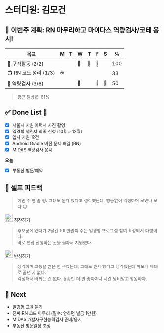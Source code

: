 # 스터디원: 김모건

## 🚀 이번주 계획: RN 마무리하고 마이다스 역량검사/코테 응시!

| 목표                  | M   | T   | W   | T   | F   | S   | %   |
| --------------------- | --- | --- | --- | --- | --- | --- | --- |
| 🏢 구직활동 (2/2)     |     |     | 🏢  | 🏢  | 🏢  |     | 100 |
| 📺 RN 코드 정리 (1/3) | ☕  |     |     |     |     |     | 33  |
| 🤖 역량검사 (3/6)     |     |     | 🤖  |     | 🤖  | 🤖  | 50  |

> 평균 달성률: 61% <br>

## ✅ Done List 🌸

- [x] 서울시 지원 이력서 사진 촬영
- [x] 일경험 챌린지 최종 신청 (10월 ~ 12월)
- [x] 입사 지원 12건
- [x] Android Gradle 버전 문제 해결 (RN)
- [x] MIDAS 역량검사 응시

**오늘**

- [x] 부동산 방문/예약

## 🎉 셀프 피드백

> 이번 주 한 줄 평: 그래도 뭔가 했다고 생각했는데, 행동없이 걱정하며 보냈나 보다.😥 <br>

<img src="https://raw.githubusercontent.com/Tarikul-Islam-Anik/Animated-Fluent-Emojis/master/Emojis/Smilies/Hugging%20Face.png" alt="Hugging Face" width="25" height="25"> 칭찬하기 </img>

> 후보군에 있다가 2달간 100만원씩 주는 일경험 프로그램 참여 확정되서 다행이다. <br>
> 바로 면접 진행하는 곳을 몰아서 지원했다.<br>

<img src="https://raw.githubusercontent.com/Tarikul-Islam-Anik/Animated-Fluent-Emojis/master/Emojis/Smilies/Face%20with%20Monocle.png" alt="Face with Monocle" width="25" height="25"> 반성하기</img>

> 생각하며 고통을 받은 한 주였는데, 그래도 뭔가 했다고 생각했는데 까보니 제대로 끝낸 게 없다.<br>
> 걱정해서 바뀌는 건 없다. 상황만 더 안 좋아지니 시간 낭비말고 행동하자.<br>

## 🌱 Next

- 일경험 교육 듣기
- 진짜 RN 코드 마무리 (필수: 안하면 벌금 1만원)
- MIDAS 개발자구현능력검사 준비/응시
- 부동산 방문일정 조정
